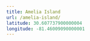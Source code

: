 ```yaml
---
title: Amelia Island
url: /amelia-island/
latitude: 30.607737900000004
longitude: -81.46009090000001
---
```

